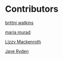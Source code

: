 # Contributors

[brittni watkins](https://github.com/blwatkins)

[maria murad](https://github.com/mariamuradd)

[Lizzy Mackenroth](https://github.com/lmackenroth)

[Jaye Ryden](https://github.com/jayeryden)